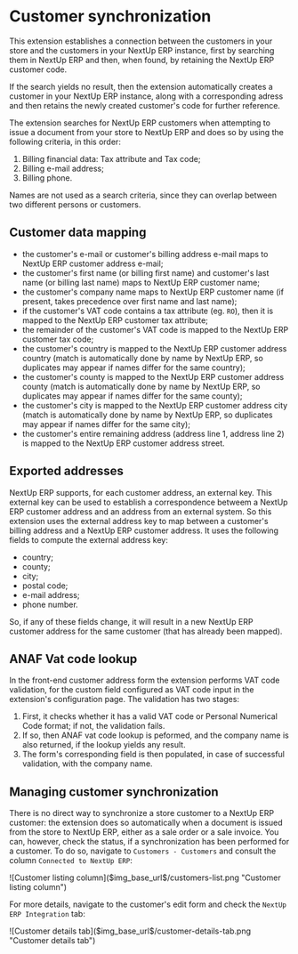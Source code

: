 # Customer synchronization

This extension establishes a connection between the customers in your store and the customers in your NextUp ERP instance, 
first by searching them in NextUp ERP and then, when found, by retaining the NextUp ERP customer code.

If the search yields no result, then the extension automatically creates a customer in your NextUp ERP instance, 
along with a corresponding adress and then retains the newly created customer's code for further reference.

The extension searches for NextUp ERP customers when attempting to issue a document from your store to NextUp ERP 
and does so by using the following criteria, in this order:

1. Billing financial data: Tax attribute and Tax code;
2. Billing e-mail address;
3. Billing phone.

Names are not used as a search criteria, since they can overlap between two different persons or customers.

## Customer data mapping

- the customer's e-mail or customer's billing address e-mail maps to NextUp ERP customer address e-mail;
- the customer's first name (or billing first name) and customer's last name (or billing last name) maps to NextUp ERP customer name;
- the customer's company name maps to NextUp ERP customer name (if present, takes precedence over first name and last name);
- if the customer's VAT code contains a tax attribute (eg. `RO`), then it is mapped to the NextUp ERP customer tax attribute;
- the remainder of the customer's VAT code is mapped to the NextUp ERP customer tax code;
- the customer's country is mapped to the NextUp ERP customer address country (match is automatically done by name by NextUp ERP, so duplicates may appear if names differ for the same country);
- the customer's county is mapped to the NextUp ERP customer address county (match is automatically done by name by NextUp ERP, so duplicates may appear if names differ for the same county);
- the customer's city is mapped to the NextUp ERP customer address city (match is automatically done by name by NextUp ERP, so duplicates may appear if names differ for the same city);
- the customer's entire remaining address (address line 1, address line 2) is mapped to the NextUp ERP customer address street.

## Exported addresses

NextUp ERP supports, for each customer address, an external key.
This external key can be used to establish a correspondence betweem a NextUp ERP customer address and an address from an external system.
So this extension uses the external address key to map between a customer's billing address and a NextUp ERP customer address. 
It uses the following fields to compute the external address key:
- country;
- county;
- city;
- postal code;
- e-mail address;
- phone number.

So, if any of these fields change, it will result in a new NextUp ERP customer address for the same customer (that has already been mapped).

## ANAF Vat code lookup

In the front-end customer address form the extension performs VAT code validation, for the custom field configured as VAT code input in the extension's configuration page.
The validation has two stages:

1. First, it checks whether it has a valid VAT code or Personal Numerical Code format; if not, the validation fails.
2. If so, then ANAF vat code lookup is peformed, and the company name is also returned, if the lookup yields any result.
3. The form's corresponding field is then populated, in case of successful validation, with the company name.

## Managing customer synchronization

There is no direct way to synchronize a store customer to a NextUp ERP customer: the extension does so automatically when a document is issued from the store to NextUp ERP, either as a sale order or a sale invoice.
You can, however, check the status, if a synchronization has been performed for a customer. 
To do so, navigate to `Customers - Customers` and consult the column `Connected to NextUp ERP`: 

<div class="mp-page-screenshot" markdown="1">
![Customer listing column]($img_base_url$/customers-list.png "Customer listing column")
</div>

For more details, navigate to the customer's edit form and check the `NextUp ERP Integration` tab:

<div class="mp-page-screenshot" markdown="1">
![Customer details tab]($img_base_url$/customer-details-tab.png "Customer details tab")
</div>
